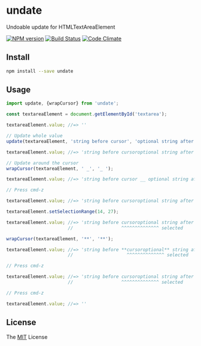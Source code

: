 # undate

Undoable update for HTMLTextAreaElement

[![NPM version](http://img.shields.io/npm/v/undate.svg)](https://www.npmjs.com/package/undate)
[![Build Status](https://travis-ci.org/yuku-t/undate.svg?branch=master)](https://travis-ci.org/yuku-t/undate)
[![Code Climate](https://codeclimate.com/github/yuku-t/undate/badges/gpa.svg)](https://codeclimate.com/github/yuku-t/undate)

## Install

```bash
npm install --save undate
```

## Usage

```js
import update, {wrapCursor} from 'undate';

const textareaElement = document.getElementById('textarea');

textareaElement.value; //=> ''

// Update whole value
update(textareaElement, 'string before cursor', 'optional string after cursor');

textareaElement.value; //=> 'string before cursoroptional string after cursor'

// Update around the cursor
wrapCursor(textareaElement, ' _', '_ ');

textareaElement.value; //=> 'string before cursor __ optional string after cursor'

// Press cmd-z

textareaElement.value; //=> 'string before cursoroptional string after cursor'

textareaElement.setSelectionRange(14, 27);

textareaElement.value; //=> 'string before cursoroptional string after cursor'
                       //                  ^^^^^^^^^^^^^^ selected

wrapCursor(textareaElement, '**', '**');

textareaElement.value; //=> 'string before **cursoroptional** string after cursor'
                       //                    ^^^^^^^^^^^^^^ selected

// Press cmd-z

textareaElement.value; //=> 'string before cursoroptional string after cursor'
                       //                  ^^^^^^^^^^^^^^ selected

// Press cmd-z

textareaElement.value; //=> ''
```

## License

The [MIT](https://github.com/yuku-t/undate/blob/master/LICENSE) License
